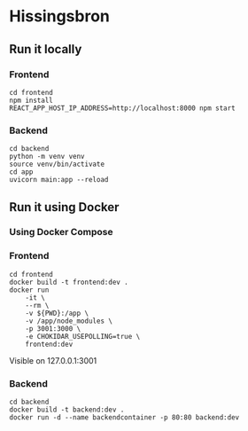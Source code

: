 # Hissingsbron

## Run it locally

### Frontend

```
cd frontend
npm install
REACT_APP_HOST_IP_ADDRESS=http://localhost:8000 npm start
```

### Backend

```
cd backend
python -m venv venv
source venv/bin/activate
cd app
uvicorn main:app --reload  
```

## Run it using Docker

### Using Docker Compose

### Frontend

```
cd frontend
docker build -t frontend:dev .
docker run
    -it \
    --rm \
    -v ${PWD}:/app \
    -v /app/node_modules \
    -p 3001:3000 \
    -e CHOKIDAR_USEPOLLING=true \
    frontend:dev

```
Visible on 127.0.0.1:3001


### Backend
```
cd backend
docker build -t backend:dev .
docker run -d --name backendcontainer -p 80:80 backend:dev
```
